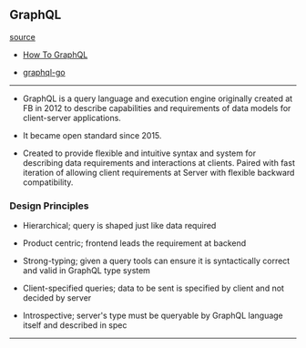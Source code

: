 
## GraphQL

[source](https://graphql.github.io/graphql-spec/)

* [How To GraphQL](./how-to-graphql/README.md)

* [graphql-go](./graphql-go/README.md)

---

* GraphQL is a query language and execution engine originally created at FB in 2012 to describe capabilities and requirements of data models for client-server applications.

* It became open standard since 2015.

* Created to provide flexible and intuitive syntax and system for describing data requirements and interactions at clients. Paired with fast iteration of allowing client requirements at Server with flexible backward compatibility.

### Design Principles

* Hierarchical; query is shaped just like data required

* Product centric; frontend leads the requirement at backend

* Strong-typing; given a query tools can ensure it is syntactically correct and valid in GraphQL type system

* Client-specified queries; data to be sent is specified by client and not decided by server

* Introspective; server's type must be queryable by GraphQL language itself and described in spec

---
